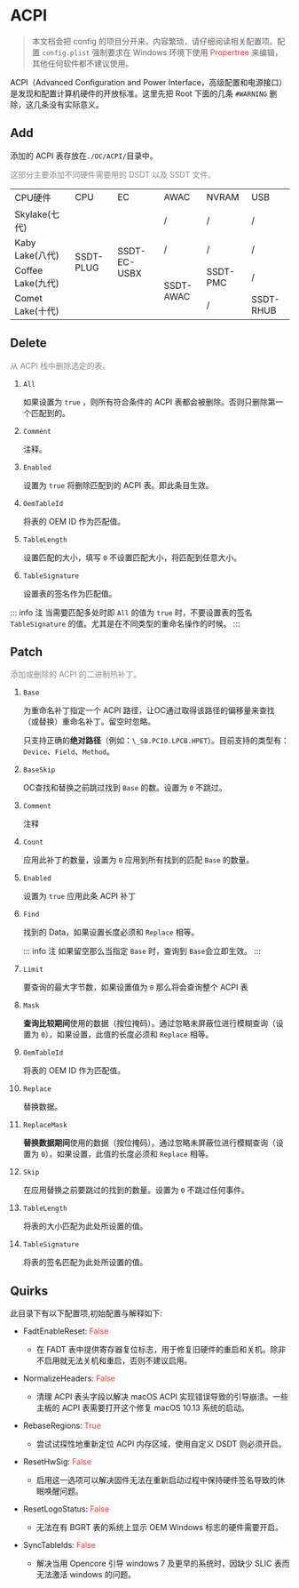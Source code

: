 # ACPI

> 本文档会把 config 的项目分开来，内容繁琐，请仔细阅读相关配置项。配置 `config.plist` 强制要求在 Windows 环境下使用 <span style="color:#FF3030">Propertree</span> 来编辑，其他任何软件都不建议使用。

ACPI（Advanced Configuration and Power Interface，高级配置和电源接口）是发现和配置计算机硬件的开放标准。这里先把 Root 下面的几条 `#WARNING` 删除，这几条没有实际意义。

## Add

添加的 ACPI 表存放在`./OC/ACPI/`目录中。

<span style="color:#888">这部分主要添加不同硬件需要用的 DSDT 以及 SSDT 文件。</span>

<table>
  <tr>
    <td>CPU硬件</td>
    <td>CPU</td>
    <td>EC</td>
    <td>AWAC</td>
    <td>NVRAM</td>
    <td>USB</td>
  </tr>
  <tr>
    <td>Skylake(七代)</td>
    <td rowspan="4">SSDT-PLUG</td>
    <td rowspan="4">SSDT-EC-USBX</td>
    <td>/</td>
    <td>/</td>
    <td>/</td>
  </tr>
  <tr>
    <td>Kaby Lake(八代)</td>
    <td>/</td>
    <td>/</td>
    <td>/</td>
  </tr>
  <tr>
    <td>Coffee Lake(九代)</td>
    <td rowspan="2">SSDT-AWAC</td>
    <td>SSDT-PMC</td>
    <td>/</td>
  </tr>
  <tr>
    <td>Comet Lake(十代)</td>
    <td>/</td>
    <td>SSDT-RHUB</td>
  </tr>
</table>

## Delete

<span style="color:#888">从 ACPI 栈中删除选定的表。</span>

1. `All`

    如果设置为 `true` ，则所有符合条件的 ACPI 表都会被删除。否则只删除第一个匹配到的。

2. `Comment`

    注释。

3. `Enabled`

    设置为 `true` 将删除匹配到的 ACPI 表。即此条目生效。

4. `OemTableId`

    将表的 OEM ID 作为匹配值。

5. `TableLength`

    设置匹配的大小，填写 `0` 不设置匹配大小，将匹配到任意大小。

6. `TableSignature`

    设置表的签名作为匹配值。

::: info 注
当需要匹配多处时即 `All` 的值为 `true` 时，不要设置表的签名 `TableSignature` 的值。尤其是在不同类型的重命名操作的时候。
:::

## Patch

<span style="color:#888">添加或删除的 ACPI 的二进制热补丁。</span>

1. `Base`

    为重命名补丁指定一个 ACPI 路径，让OC通过取得该路径的偏移量来查找（或替换）重命名补丁。留空时忽略。

    只支持正确的**绝对路径**（例如：`\_SB.PCI0.LPCB.HPET`）。目前支持的类型有：`Device`、`Field`、`Method`。

2. `BaseSkip`

    OC查找和替换之前跳过找到 `Base` 的数。设置为 `0` 不跳过。

3. `Comment`

    注释

4. `Count`

    应用此补丁的数量，设置为 `0` 应用到所有找到的匹配 `Base` 的数量。

5. `Enabled`

    设置为 `true` 应用此条 ACPI 补丁

6. `Find`

    找到的 Data，如果设置长度必须和 `Replace` 相等。

    ::: info 注
    如果留空那么当指定 `Base` 时，查询到 `Base`会立即生效。
    :::

7. `Limit`

    要查询的最大字节数，如果设置值为 `0` 那么将会查询整个 ACPI 表

8. `Mask`

    **查询比较期间**使用的数据（按位掩码）。通过忽略未屏蔽位进行模糊查询（设置为 `0`），如果设置，此值的长度必须和 `Replace` 相等。

9. `OemTableId`

    将表的 OEM ID 作为匹配值。

10. `Replace`

    替换数据。

11. `ReplaceMask`

    **替换数据期间**使用的数据（按位掩码）。通过忽略未屏蔽位进行模糊查询（设置为 `0`），如果设置，此值的长度必须和 `Replace` 相等。

12. `Skip`

    在应用替换之前要跳过的找到的数量。设置为 `0` 不跳过任何事件。

13. `TableLength`

    将表的大小匹配为此处所设置的值。

14. `TableSignature`

    将表的签名匹配为此处所设置的值。

## Quirks

此目录下有以下配置项,初始配置与解释如下:

- FadtEnableReset: <span style="color:#FF3030">False</span>

  - 在 FADT 表中提供寄存器复位标志，用于修复旧硬件的重启和关机。除非不启用就无法关机和重启，否则不建议启用。

- NormalizeHeaders: <span style="color:#FF3030">False</span>

  - 清理 ACPI 表头字段以解决 macOS ACPI 实现错误导致的引导崩溃。一些主板的 ACPI 表需要打开这个修复 macOS 10.13 系统的启动。

- RebaseRegions: <span style="color:#FF3030">True</span>

  - 尝试试探性地重新定位 ACPI 内存区域，使用自定义 DSDT 则必须开启。

- ResetHwSig: <span style="color:#FF3030">False</span>

  - 启用这一选项可以解决固件无法在重新启动过程中保持硬件签名导致的休眠唤醒问题。

- ResetLogoStatus: <span style="color:#FF3030">False</span>

  - 无法在有 BGRT 表的系统上显示 OEM Windows 标志的硬件需要开启。

- SyncTableIds: <span style="color:#FF3030">False</span>

  - 解决当用 Opencore 引导 windows 7 及更早的系统时，因缺少 SLIC 表而无法激活 windows 的问题。

